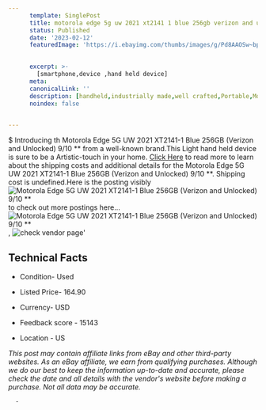 ```yaml
---
      template: SinglePost
      title: motorola edge 5g uw 2021 xt2141 1 blue 256gb verizon and unlocked 9 10 
      status: Published
      date: '2023-02-12'
      featuredImage: 'https://i.ebayimg.com/thumbs/images/g/Pd8AAOSw~bpie74F/s-l225.jpg'
       

      excerpt: >-
        [smartphone,device ,hand held device]
      meta:
      canonicalLink: ''
      description: [handheld,industrially made,well crafted,Portable,Mobile,Compact,Convenient,Lightweight,Maneuverable,Man-portable,Miniature,Carriable,Hand-held,Light,Holdable,Transportable,Mobile device,Pocket-sized,On-the-go,Wireless,Cordless,Compact size,Convenient size, smartphone,device ,hand held device]
      noindex: false
      

---
```

$
      Introducing th Motorola Edge 5G UW 2021 XT2141-1 Blue 256GB (Verizon and Unlocked) 9/10 ** from a well-known brand.This Light hand held device is sure to be a Artistic-touch in your home. [Click Here](https://www.ebay.com/itm/325185219967?hash=item4bb68cad7f%3Ag%3APd8AAOSw%7Ebpie74F&mkevt=1&mkcid=1&mkrid=711-53200-19255-0&campid=%253CePNCampaignId%253E&customid=%253CreferenceId%253E&toolid=10049) to read more to learn about the shipping costs and additional details for the Motorola Edge 5G UW 2021 XT2141-1 Blue 256GB (Verizon and Unlocked) 9/10 **. Shipping cost is undefined.Here is the posting visibly ![Motorola Edge 5G UW 2021 XT2141-1 Blue 256GB (Verizon and Unlocked) 9/10 **](https://i.ebayimg.com/thumbs/images/g/Pd8AAOSw~bpie74F/s-l225.jpg) to check out more postings here... ![Motorola Edge 5G UW 2021 XT2141-1 Blue 256GB (Verizon and Unlocked) 9/10 **](https://i.ebayimg.com/images/g/Pd8AAOSw~bpie74F/s-l640.jpg), ![check vendor page](https://origin-galleryplus.ebayimg.com/ws/web/325185219967_2_0_1/225x225.jpg)'

      

 ## Technical Facts 



     
      

 - Condition- Used 


      

 - Listed Price- 164.90 


      

 - Currency- USD 


      

 - Feedback score - 15143 


      

 - Location - US 


      
      

 *_This post may contain affiliate links from eBay and other third-party websites. As an eBay affiliate, we earn from qualifying purchases. Although we do our best to keep the information up-to-date and accurate, please check the date and all details with the vendor's website before making a purchase. Not all data may be accurate._*




      -
